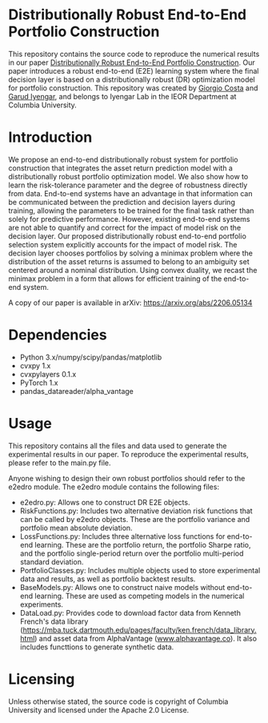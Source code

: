 # Distributionally Robust End-to-End Portfolio Construction

This repository contains the source code to reproduce the numerical results in our paper [Distributionally Robust End-to-End Portfolio Construction](https://arxiv.org/abs/2206.05134). Our paper introduces a robust end-to-end (E2E) learning system where the final decision layer is based on a distributionally robust (DR) optimization model for portfolio construction. This repository was created by [Giorgio Costa](https://gcosta151.github.io) and [Garud Iyengar](http://www.columbia.edu/~gi10/), and belongs to Iyengar Lab in the IEOR Department at Columbia University.

# Introduction
We propose an end-to-end distributionally robust system for portfolio construction that integrates the asset return prediction model with a distributionally robust portfolio optimization model. We also show how to learn the risk-tolerance parameter and the degree of robustness directly from data. End-to-end systems have an advantage in that information can be communicated between the prediction and decision layers during training, allowing the parameters to be trained for the final task rather than solely for predictive performance. However, existing end-to-end systems are not able to quantify and correct for the impact of model risk on the decision layer. Our proposed distributionally robust end-to-end portfolio selection system explicitly accounts for the impact of model risk. The decision layer chooses portfolios by solving a minimax problem where the distribution of the asset returns is assumed to belong to an ambiguity set centered around a nominal distribution. Using convex duality, we recast the minimax problem in a form that allows for efficient training of the end-to-end system.

A copy of our paper is available in arXiv: https://arxiv.org/abs/2206.05134

# Dependencies
- Python 3.x/numpy/scipy/pandas/matplotlib
- cvxpy 1.x
- cvxpylayers 0.1.x
- PyTorch 1.x
- pandas_datareader/alpha_vantage

# Usage
This repository contains all the files and data used to generate the experimental results in our paper. To reproduce the experimental results, please refer to the main.py file.

Anyone wishing to design their own robust portfolios should refer to the e2edro module. The e2edro module contains the following files:
- e2edro.py: Allows one to construct DR E2E objects. 
- RiskFunctions.py: Includes two alternative deviation risk functions that can be called by e2edro objects. These are the portfolio variance and portfolio mean absolute deviation.
- LossFunctions.py: Includes three alternative loss functions for end-to-end learning. These are the portfolio return, the portfolio Sharpe ratio, and the portfolio single-period return over the portfolio multi-period standard deviation.
- PortfolioClasses.py: Includes multiple objects used to store experimental data and results, as well as portfolio backtest results. 
- BaseModels.py: Allows one to construct naive models without end-to-end learning. These are used as competing models in the numerical experiments.
- DataLoad.py: Provides code to download factor data from Kenneth French's data library (https://mba.tuck.dartmouth.edu/pages/faculty/ken.french/data_library.html) and asset data from AlphaVantage (www.alphavantage.co). It also includes functtions to generate synthetic data. 

# Licensing
Unless otherwise stated, the source code is copyright of Columbia University and licensed under the Apache 2.0 License.
